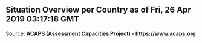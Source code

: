 ## Situation Overview per Country as of Fri, 26 Apr 2019 03:17:18 GMT

Source: **ACAPS (Assessment Capacities Project) - https://www.acaps.org**